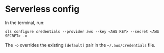 # Serverless config

In the terminal, run:

```
sls configure credentials --provider aws --key <AWS KEY> --secret <AWS SECRET> -o
```

The `-o` overrides the existing `[default]` pair in the `~/.aws/credentials` file.

